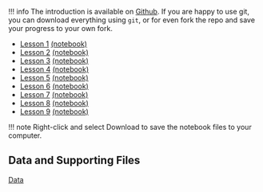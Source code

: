 <!--
.. title: Python Course
.. hidetitle: true
.. slug: course
.. date: 2019-09-03 01:04:08 UTC+01:00
.. tags: 
.. category: 
.. link: 
.. description: 
.. type: text
.. jumbotron: Python Introduction
.. jumbotron_text: An brief introduction targeted at first time users of Python who do not have programming experience.
.. jumbotron_color: #FFE162
-->

!!! info
    The introduction is available on [Github](https://github.com/bashtage/python-introduction). 
    If you are happy to use git, you can download everything
    using `git`, or for even fork the repo and save your progress to your own fork.


* [Lesson 1](/teaching/python/course/lesson-1/) [(notebook)](/files/teaching/python/course/lesson-1.ipynb)
* [Lesson 2](/teaching/python/course/lesson-2/) [(notebook)](/files/teaching/python/course/lesson-2.ipynb)
* [Lesson 3](/teaching/python/course/lesson-3/) [(notebook)](/files/teaching/python/course/lesson-3.ipynb)
* [Lesson 4](/teaching/python/course/lesson-4/) [(notebook)](/files/teaching/python/course/lesson-4.ipynb)
* [Lesson 5](/teaching/python/course/lesson-5/) [(notebook)](/files/teaching/python/course/lesson-5.ipynb)
* [Lesson 6](/teaching/python/course/lesson-6/) [(notebook)](/files/teaching/python/course/lesson-6.ipynb)
* [Lesson 7](/teaching/python/course/lesson-7/) [(notebook)](/files/teaching/python/course/lesson-7.ipynb)
* [Lesson 8](/teaching/python/course/lesson-8/) [(notebook)](/files/teaching/python/course/lesson-8.ipynb)
* [Lesson 9](/teaching/python/course/lesson-9/) [(notebook)](/files/teaching/python/course/lesson-9.ipynb)

!!! note
    Right-click and select Download to save the notebook files to your computer.


## Data and Supporting Files
[Data](/files/teaching/python/course/data.zip) <i class="primary far fa-file-archive"></i>
